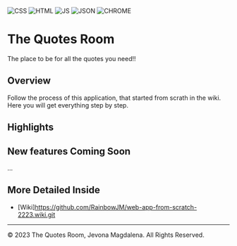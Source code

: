 ![CSS](https://img.shields.io/badge/CSS3-1572B6?style=for-the-badge&logo=css3&logoColor=white)
![HTML](https://img.shields.io/badge/HTML5-E34F26?style=for-the-badge&logo=html5&logoColor=white)
![JS](https://img.shields.io/badge/JavaScript-323330?style=for-the-badge&logo=javascript&logoColor=F7DF1E)
![JSON](https://img.shields.io/badge/json-5E5C5C?style=for-the-badge&logo=json&logoColor=white)
![CHROME](https://img.shields.io/badge/Google_chrome-4285F4?style=for-the-badge&logo=Google-chrome&logoColor=white)

# The Quotes Room

The place to be for all the quotes you need!!

## Overview

Follow the process of this application, that started from scrath in the wiki. Here you will get everything step by step.

## Highlights


## New features Coming Soon
...

## More Detailed Inside
* [Wiki]https://github.com/RainbowJM/web-app-from-scratch-2223.wiki.git


- - -
© 2023 The Quotes Room, Jevona Magdalena. All Rights Reserved.